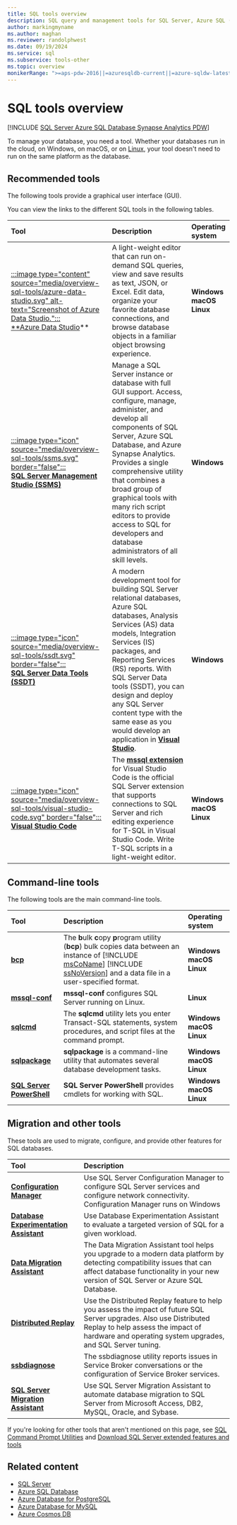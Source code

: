 ```yaml
---
title: SQL tools overview
description: SQL query and management tools for SQL Server, Azure SQL (Azure SQL database, Azure SQL managed instance, SQL virtual machines), and Azure Synapse Analytics.
author: markingmyname
ms.author: maghan
ms.reviewer: randolphwest
ms.date: 09/19/2024
ms.service: sql
ms.subservice: tools-other
ms.topic: overview
monikerRange: ">=aps-pdw-2016||=azuresqldb-current||=azure-sqldw-latest||>=sql-server-2016||>=sql-server-linux-2017"
---
```


# SQL tools overview

[!INCLUDE [SQL Server Azure SQL Database Synapse Analytics PDW](../includes/applies-to-version/sql-asdb-asdbmi-asa-pdw.md)]

To manage your database, you need a tool. Whether your databases run in the cloud, on Windows, on macOS, or on [Linux](../linux/sql-server-linux-overview.md), your tool doesn't need to run on the same platform as the database.

## Recommended tools

The following tools provide a graphical user interface (GUI).

You can view the links to the different SQL tools in the following tables.

| Tool | Description | Operating system |
| :-- | :-- | :-- |
| [:::image type="content" source="media/overview-sql-tools/azure-data-studio.svg" alt-text="Screenshot of Azure Data Studio.":::<br />**Azure Data Studio](/azure-data-studio/download-azure-data-studio)** | A light-weight editor that can run on-demand SQL queries, view and save results as text, JSON, or Excel. Edit data, organize your favorite database connections, and browse database objects in a familiar object browsing experience. | **Windows**<br />**macOS**<br />**Linux** |
| [:::image type="icon" source="media/overview-sql-tools/ssms.svg" border="false":::<br />**SQL Server Management Studio (SSMS)**](../ssms/download-sql-server-management-studio-ssms.md) | Manage a SQL Server instance or database with full GUI support. Access, configure, manage, administer, and develop all components of SQL Server, Azure SQL Database, and Azure Synapse Analytics. Provides a single comprehensive utility that combines a broad group of graphical tools with many rich script editors to provide access to SQL for developers and database administrators of all skill levels. | **Windows** |
| [:::image type="icon" source="media/overview-sql-tools/ssdt.svg" border="false":::<br />**SQL Server Data Tools (SSDT)**](../ssdt/download-sql-server-data-tools-ssdt.md) | A modern development tool for building SQL Server relational databases, Azure SQL databases, Analysis Services (AS) data models, Integration Services (IS) packages, and Reporting Services (RS) reports. With SQL Server Data tools (SSDT), you can design and deploy any SQL Server content type with the same ease as you would develop an application in **[Visual Studio](https://visualstudio.microsoft.com/downloads/)**. | **Windows** |
| [:::image type="icon" source="media/overview-sql-tools/visual-studio-code.svg" border="false":::<br />**Visual Studio Code**](https://code.visualstudio.com/) | The **[mssql extension](https://marketplace.visualstudio.com/items?itemName=ms-mssql.mssql)** for Visual Studio Code is the official SQL Server extension that supports connections to SQL Server and rich editing experience for T-SQL in Visual Studio Code. Write T-SQL scripts in a light-weight editor. | **Windows**<br />**macOS**<br />**Linux** |

## Command-line tools

The following tools are the main command-line tools.

| Tool | Description | Operating system |
| :-- | :-- | :-- |
| [**bcp**](bcp-utility.md) | The **b**ulk **c**opy **p**rogram utility (**bcp**) bulk copies data between an instance of [!INCLUDE [msCoName](../includes/msconame-md.md)] [!INCLUDE [ssNoVersion](../includes/ssnoversion-md.md)] and a data file in a user-specified format. | **Windows<br />macOS<br />Linux** |
| [**mssql-conf**](../linux/sql-server-linux-configure-mssql-conf.md) | **mssql-conf** configures SQL Server running on Linux. | **Linux** |
| [**sqlcmd**](sqlcmd/sqlcmd-utility.md) | The **sqlcmd** utility lets you enter Transact-SQL statements, system procedures, and script files at the command prompt. | **Windows<br />macOS<br />Linux** |
| [**sqlpackage**](sqlpackage/sqlpackage.md) | **sqlpackage** is a command-line utility that automates several database development tasks. | **Windows<br />macOS<br />Linux** |
| [**SQL Server PowerShell**](/powershell/sql-server/sql-server-powershell) | **SQL Server PowerShell** provides cmdlets for working with SQL. | **Windows<br />macOS<br />Linux** |

## Migration and other tools

These tools are used to migrate, configure, and provide other features for SQL databases.

| Tool | Description |
| :-- | :-- |
| **[Configuration Manager](../tools/configuration-manager/sql-server-configuration-manager-help.md)** | Use SQL Server Configuration Manager to configure SQL Server services and configure network connectivity. Configuration Manager runs on Windows |
| **[Database Experimentation Assistant](../dea/database-experimentation-assistant-overview.md)** | Use Database Experimentation Assistant to evaluate a targeted version of SQL for a given workload. |
| **[Data Migration Assistant](../dma/dma-overview.md)** | The Data Migration Assistant tool helps you upgrade to a modern data platform by detecting compatibility issues that can affect database functionality in your new version of SQL Server or Azure SQL Database. |
| **[Distributed Replay](distributed-replay/install-distributed-replay.md)** | Use the Distributed Replay feature to help you assess the impact of future SQL Server upgrades. Also use Distributed Replay to help assess the impact of hardware and operating system upgrades, and SQL Server tuning. |
| **[ssbdiagnose](../tools/ssbdiagnose/ssbdiagnose-utility-service-broker.md)** | The ssbdiagnose utility reports issues in Service Broker conversations or the configuration of Service Broker services. |
| **[SQL Server Migration Assistant](../ssma/sql-server-migration-assistant.md)** | Use SQL Server Migration Assistant to automate database migration to SQL Server from Microsoft Access, DB2, MySQL, Oracle, and Sybase. |

If you're looking for other tools that aren't mentioned on this page, see [SQL Command Prompt Utilities](command-prompt-utility-reference-database-engine.md) and [Download SQL Server extended features and tools](download-sql-feature-packs.md)

## Related content

- [SQL Server](/sql/sql-server/)
- [Azure SQL Database](/azure/azure-sql/database/)
- [Azure Database for PostgreSQL](/azure/postgresql/)
- [Azure Database for MySQL](/azure/mysql/)
- [Azure Cosmos DB](/azure/cosmos-db/introduction)
